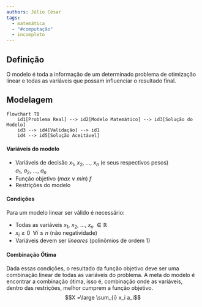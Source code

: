 ```yaml
---
authors: Júlio César
tags:
  - matemática
  - "#computação"
  - incompleto
---
```

## Definição

O modelo é toda a informação de um determinado problema de otimização linear e todas as variáveis que possam influenciar o resultado final.
## Modelagem

```mermaid
flowchart TB
    id1[Problema Real] --> id2[Modelo Matemático] --> id3[Solução do Modelo]
	id3 --> id4[Validação] --> id1
	id4 --> id5[Solução Aceitável]
```
#### Variáveis do modelo
- Variáveis de decisão $x_1,\ x_2,\ ...,\ x_n$ (e seus respectivos pesos) $a_1,\ a_2,\ ...,\ a_n$
- Função objetivo $(max \lor min)\ f$
- Restrições do modelo

#### Condições
Para um modelo linear ser válido é necessário:
- Todas as variáveis $x_1,\ x_2,\ ...,\ x_n\ \in \mathbb{R}$ 
- $x_i \ge 0\ \ \forall i \le n$ (não negatividade)
- Variáveis devem ser _lineares_ (polinômios de ordem 1)

#### Combinação Ótima
Dada essas condições, o resultado da função objetivo deve ser uma combinação linear de todas as variáveis do problema. A meta do modelo é encontrar a combinação ótima, isso é, combinação onde as variáveis, dentro das restrições, melhor cumprem a função objetivo.
$$X =\large \sum_{i} x_i a_i$$